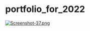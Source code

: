 # portfolio_for_2022

[![Screenshot-37.png](https://i.postimg.cc/fbf8FYkc/Screenshot-37.png)](https://postimg.cc/5Hj5QYBy)
